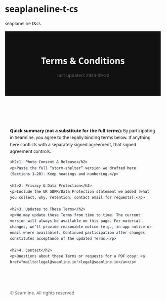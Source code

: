 # seaplaneline-t-cs
seaplaneline t&amp;cs
<html lang="en">
<head>
  <meta charset="utf-8" />
  <meta name="viewport" content="width=device-width, initial-scale=1" />
  <title>Seamline — Terms & Conditions</title>
  <meta name="robots" content="noindex">
  <style>
    body { font-family: system-ui, -apple-system, Segoe UI, Roboto, Inter, Arial, sans-serif; line-height: 1.6; margin: 0; }
    header { padding: 2.5rem 1rem; background: #111; color: #fff; }
    header .wrap { max-width: 800px; margin: 0 auto; }
    main { max-width: 800px; padding: 2rem 1rem; margin: 0 auto; }
    h1, h2, h3 { line-height: 1.2; }
    code { background: #f6f7f9; padding: 0.15rem 0.35rem; border-radius: 4px; }
    .muted { color: #666; font-size: 0.9rem; }
    footer { max-width: 800px; margin: 2rem auto; padding: 0 1rem 3rem; color: #666; font-size: 0.9rem; }
    a { color: inherit; text-decoration: underline; }
  </style>
</head>
<body>
  <header>
    <div class="wrap">
      <h1>Terms & Conditions</h1>
      <p class="muted">Last updated: <span id="lastUpdated">2025-09-22</span></p>
    </div>
  </header>
  <main>
    <p><strong>Quick summary (not a substitute for the full terms):</strong> By participating in Seamline, you agree to the legally binding terms below. If anything here conflicts with a separately signed agreement, that signed agreement controls.</p>

    <h2>1. Photo Consent & Release</h2>
    <p>Paste the full “storm-shelter” version we drafted here (Sections 1–20). Keep headings and numbering.</p>

    <h2>2. Privacy & Data Protection</h2>
    <p>Include the UK GDPR/Data Protection statement we added (what you collect, why, retention, contact email for requests).</p>

    <h2>3. Updates to These Terms</h2>
    <p>We may update these Terms from time to time. The current version will always be available on this page. For material changes, we’ll provide reasonable notice (e.g., in-app notice or email where available). Continued participation after changes constitutes acceptance of the updated Terms.</p>

    <h2>4. Contact</h2>
    <p>Questions about these Terms or requests for a PDF copy: <a href="mailto:legal@seamline.io">legal@seamline.io</a></p>
  </main>
  <footer>
    <p>© <span id="year"></span> Seamline. All rights reserved.</p>
  </footer>
  <script>
    document.getElementById('year').textContent = new Date().getFullYear();
  </script>
</body>
